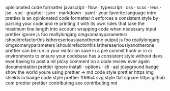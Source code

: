 opinionated code formatter javascript · flow · typescript · css · scss · less · jsx · vue · graphql · json · markdown · yaml · your favorite language intro prettier is an opinionated code formatter it enforces a consistent style by parsing your code and re printing it with its own rules that take the maximum line length into account wrapping code when necessary input prettier ignore js foo reallylongarg omgsomanyparameters ishouldrefactorthis isthereseriouslyanotherone output js foo reallylongarg omgsomanyparameters ishouldrefactorthis isthereseriouslyanotherone prettier can be run in your editor on save in a pre commit hook or in ci environments to ensure your codebase has a consistent style without devs ever having to post a nit picky comment on a code review ever again documentation prettier ignore install · options · cli · api playground badge show the world youre using prettier → md code style prettier https img shields io badge code style prettier ff69b4 svg style flat square https github com prettier prettier contributing see contributing md